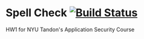 # Spell Check [![Build Status](https://travis-ci.org/rennergade/app-sec-1/.svg?branch=master)](https://travis-ci.org/rennergade/app-sec-1)


HW1 for NYU Tandon's Application Security Course

